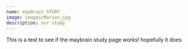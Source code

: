 ```yaml
---
name: maybrain STUDY
image: images/Marion.jpg
description: our study
---
```


This is a test to see if the maybrain study page works! hopefully it does